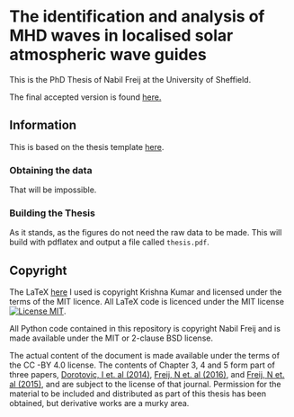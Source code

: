 The identification and analysis of MHD waves in localised solar atmospheric wave guides
=======================================================================

This is the PhD Thesis of Nabil Freij at the University of Sheffield. 

The final accepted version is found [here.](http://etheses.whiterose.ac.uk/11904/)

Information
---------------

This is based on the thesis template [here](https://github.com/kks32/phd-thesis-template).

### Obtaining the data

That will be impossible.

### Building the Thesis

As it stands, as the figures do not need the raw data to be made. This will build with pdflatex and output a file called `thesis.pdf`.

Copyright
---------

The LaTeX [here](https://github.com/kks32/phd-thesis-template) I used is copyright Krishna Kumar and licensed under the terms of the MIT licence. All LaTeX code is licenced under the MIT license [![License MIT](http://img.shields.io/badge/license-MIT-brightgreen.svg)](license.md).

All Python code contained in this repository is copyright Nabil Freij and is made available under the MIT or 2-clause BSD license.

The actual content of the document is made available under the terms of the CC -BY 4.0 license. The contents of Chapter 3, 4 and 5 form part of three papers, [Dorotovic, I et. al (2014)](http://dx.doi.org/10.1051/0004-6361/201220542), [Freij, N et. al (2016)](http://dx.doi.org/10.3847/0004-637X/817/1/44), and [Freij, N et. al (2015)](http://dx.doi.org/10.1088/0004-637X/791/1/61), and are subject to the license of that journal. Permission for the material to be included and distributed as part of this thesis has been obtained, but derivative works are a murky area.
